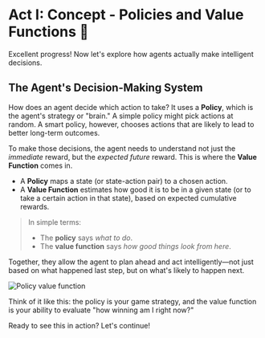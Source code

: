 # Act I: Concept - Policies and Value Functions 🧠

Excellent progress! Now let's explore how agents actually make intelligent decisions.

## The Agent's Decision-Making System

How does an agent decide which action to take? It uses a **Policy**, which is the agent's strategy or "brain." A simple policy might pick actions at random. A smart policy, however, chooses actions that are likely to lead to better long-term outcomes.

To make those decisions, the agent needs to understand not just the *immediate* reward, but the *expected future* reward. This is where the **Value Function** comes in.

- A **Policy** maps a state (or state-action pair) to a chosen action.
- A **Value Function** estimates how good it is to be in a given state (or to take a certain action in that state), based on expected cumulative rewards.

> In simple terms:  
> - The **policy** says *what to do*.  
> - The **value function** says *how good things look from here*.

Together, they allow the agent to plan ahead and act intelligently—not just based on what happened last step, but on what's likely to happen next.

![Policy value function](https://ars.els-cdn.com/content/image/1-s2.0-S2352864825000057-gr002.jpg)

Think of it like this: the policy is your game strategy, and the value function is your ability to evaluate "how winning am I right now?"

Ready to see this in action? Let's continue!